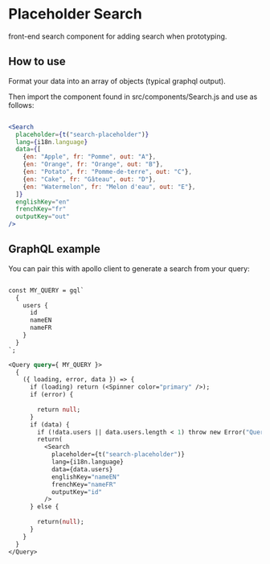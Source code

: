# Placeholder Search
front-end search component for adding search when prototyping. 

## How to use

Format your data into an array of objects (typical graphql output).

Then import the component found in src/components/Search.js and use as follows:
```jsx

<Search
  placeholder={t("search-placeholder")}
  lang={i18n.language}
  data={[
    {en: "Apple", fr: "Pomme", out: "A"},
    {en: "Orange", fr: "Orange", out: "B"},
    {en: "Potato", fr: "Pomme-de-terre", out: "C"},
    {en: "Cake", fr: "Gâteau", out: "D"},
    {en: "Watermelon", fr: "Melon d'eau", out: "E"},
  ]}
  englishKey="en"
  frenchKey="fr"
  outputKey="out"
/>
```

## GraphQL example

You can pair this with apollo client to generate a search from your query:

```graphql

const MY_QUERY = gql`
  {
    users {
      id
      nameEN
      nameFR
    }
  }
`;

<Query query={ MY_QUERY }>
  {
    ({ loading, error, data }) => {
      if (loading) return (<Spinner color="primary" />);
      if (error) { 
        
        return null;
      }
      if (data) {
        if (!data.users || data.users.length < 1) throw new Error("Query aint got anything in it");
        return(
          <Search
            placeholder={t("search-placeholder")}
            lang={i18n.language}
            data={data.users}
            englishKey="nameEN"
            frenchKey="nameFR"
            outputKey="id"
          />
      } else {
        
        return(null);
      }
    }
  }
</Query>
```
